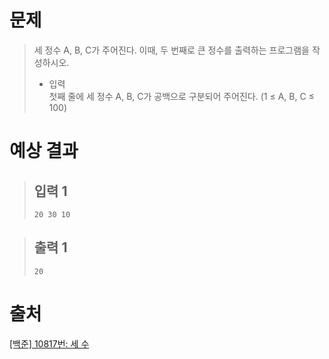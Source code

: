 # 문제
> 세 정수 A, B, C가 주어진다. 이때, 두 번째로 큰 정수를 출력하는 프로그램을 작성하시오. 
> * 입력    
> 첫째 줄에 세 정수 A, B, C가 공백으로 구분되어 주어진다. (1 ≤ A, B, C ≤ 100)

# 예상 결과
  > ## 입력 1
  > ```
  > 20 30 10
  > ```

  > ## 출력 1    
  > ```
  > 20
  > ```

# 출처
[[백준] 10817번: 세 수](https://www.acmicpc.net/problem/10817)